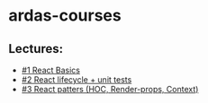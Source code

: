 # ardas-courses

## Lectures:

- [#1 React Basics](https://github.com/Retiznyk/ardas-courses/tree/master/lecture1)
- [#2 React lifecycle + unit tests](https://github.com/Retiznyk/ardas-courses/tree/master/lecture2)
- [#3 React patters (HOC, Render-props, Context)](https://github.com/Retiznyk/ardas-courses/tree/master/lecture3)
